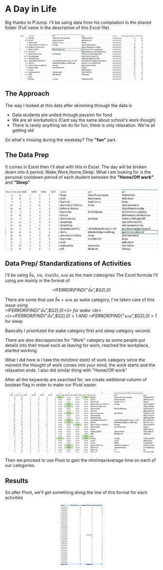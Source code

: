 <p><h1> A Day in Life</h1>

Big thanks to P'Jump. I'll be using data from his compilation in the shared folder (Full name in the description of this Excel file).
<p align="center"><img src="images/adayinlife.jpg" height ="150"></p></p>

<p><h2> The Approach</h2>
The way I looked at this data after skimming through the data is
<ul>
  <li> Data students are united through passion for food </li>
  <li> We are all workaholics (Cant say the same about school's work though) </li>
  <li> There is rarely anything we do for fun, there is only relaxation. We're all getting old </li>
</ul>

So what's missing during the weekday? The <b>"fun"</b> part.</p>

<p><h2> The Data Prep</h2>
It comes in Excel then I'll deal with this in Excel.
The day will be broken down into 4 period; Wake,Work,Home,Sleep.
What I am looking for is the personal cooldown period of each student between the <b>"Home/Off work"</b> and <b>"Sleep"</b>

<p align="center"><img src="images/dataprep.jpg" height ="200"></p></p>

<p><h2> Data Prep/ Standardizations of Activities</h2>
I'll be using ตื่น, งาน, บ้าน/เลิก, นอน as the main cateogries
The Excel formula I'll using are mainly in the format of
<p align="center"><i> =IFERROR(FIND("ตื่น",$G2),0) </i></p>

There are some that use ตื่น + นอน as wake category, I've taken care of this issue using
<br><i>=IFERROR(FIND("ตื่น",$G2),0)</i> for wake
<br><i>=IFERROR(FIND("ตื่น",$G2),0) < 1 AND =IFERROR(FIND("นอน",$G2),0) > 1 </i> for sleep
  
Basically I prioritized the wake category first and sleep category second.

There are also discrepencies for "Work" category as some people put details into their travel such as leaving for work, reached the workplace, started working.
  
What I did here is I take the <i>min(time start)</i> of work category since the moment the thought of work comes into your mind, the work starts and the relaxation ends. I also did similar thing with "Home/Off work"
  
After all the keywords are searched for, we create additional column of boolean flag in order to make our Pivot easier.
<p align="center"><img src="images/flag.jpg" height ="200"></p>
Then we proceed to use Pivot to gain the min/max/average time on each of our categories.
</p>

<p><h2> Results</h2>

So after Pivot, we'll get something along the line of this format for each activities
<p align="center"><img src="images/initial.jpg" height ="200"></p>
